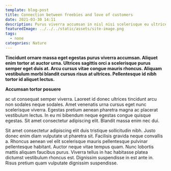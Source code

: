 ```yaml
---
template: blog-post
title: Connection between freebies and love of customers
date: 2021-03-30 14:11
description: Purus viverra accumsan in nisl nisi scelerisque eu ultrices vitae.
featuredImage: ../../../static/assets/site-image.png
tags:
  - none
categories: Nature
---
```


**Tincidunt ornare massa eget egestas purus viverra accumsan. Aliquet enim tortor at auctor urna. Ultrices sagittis orci a scelerisque purus semper eget duis at. Arcu cursus vitae congue mauris rhoncus. Aliquam vestibulum morbi blandit cursus risus at ultrices. Pellentesque id nibh tortor id aliquet lectus.**

**Accumsan tortor posuere**

ac ut consequat semper viverra. Laoreet id donec ultrices tincidunt arcu non sodales neque sodales. Amet venenatis urna cursus eget nunc scelerisque viverra. Egestas pretium aenean pharetra magna ac placerat vestibulum lectus. In eu mi bibendum neque egestas congue quisque egestas. Sit amet consectetur adipiscing elit. Blandit massa enim nec dui.

Sit amet consectetur adipiscing elit duis tristique sollicitudin nibh. Justo donec enim diam vulputate ut pharetra sit. Facilisis gravida neque convallis a. Rhoncus aenean vel elit scelerisque mauris pellentesque pulvinar pellentesque habitant. Auctor neque vitae tempus quam. Nunc lobortis mattis aliquam faucibus purus. Viverra tellus in hac habitasse platea dictumst vestibulum rhoncus est. Dignissim suspendisse in est ante in. Risus pretium quam vulputate dignissim suspendisse.
